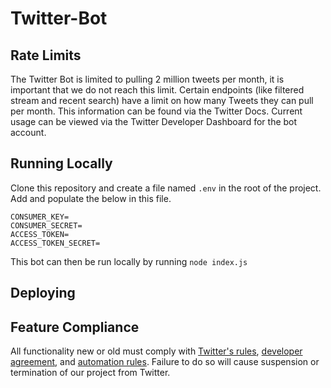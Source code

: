 # Twitter-Bot

## Rate Limits
The Twitter Bot is limited to pulling 2 million tweets per month, it is important that we do not reach this limit. Certain endpoints (like filtered stream and recent search) have a limit on how many Tweets they can pull per month. This information can be found via the Twitter Docs. Current usage can be viewed via the Twitter Developer Dashboard for the bot account.

## Running Locally
Clone this repository and create a file named `.env` in the root of the project. Add and populate the below in this file.

```
CONSUMER_KEY=
CONSUMER_SECRET=
ACCESS_TOKEN=
ACCESS_TOKEN_SECRET=
```

This bot can then be run locally by running ```node index.js```

## Deploying

## Feature Compliance
All functionality new or old must comply with [Twitter's rules](https://help.twitter.com/en/rules-and-policies/twitter-automation), [developer agreement](https://developer.twitter.com/en/developer-terms/agreement-and-policy), and [automation rules](https://help.twitter.com/en/rules-and-policies/twitter-rules). Failure to do so will cause suspension or termination of our project from Twitter.
